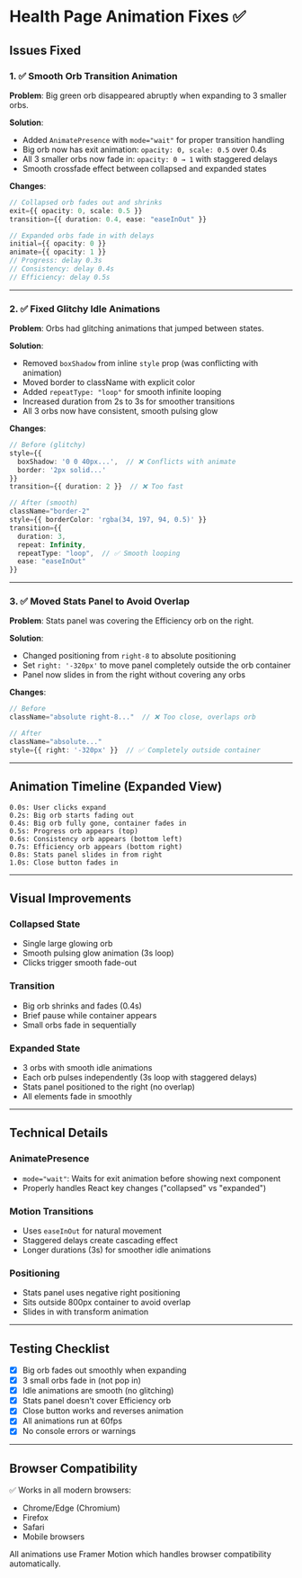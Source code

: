 # Health Page Animation Fixes ✅

## Issues Fixed

### 1. ✅ Smooth Orb Transition Animation

**Problem**: Big green orb disappeared abruptly when expanding to 3 smaller orbs.

**Solution**:
- Added `AnimatePresence` with `mode="wait"` for proper transition handling
- Big orb now has exit animation: `opacity: 0, scale: 0.5` over 0.4s
- All 3 smaller orbs now fade in: `opacity: 0 → 1` with staggered delays
- Smooth crossfade effect between collapsed and expanded states

**Changes**:
```typescript
// Collapsed orb fades out and shrinks
exit={{ opacity: 0, scale: 0.5 }}
transition={{ duration: 0.4, ease: "easeInOut" }}

// Expanded orbs fade in with delays
initial={{ opacity: 0 }}
animate={{ opacity: 1 }}
// Progress: delay 0.3s
// Consistency: delay 0.4s  
// Efficiency: delay 0.5s
```

---

### 2. ✅ Fixed Glitchy Idle Animations

**Problem**: Orbs had glitching animations that jumped between states.

**Solution**:
- Removed `boxShadow` from inline `style` prop (was conflicting with animation)
- Moved border to className with explicit color
- Added `repeatType: "loop"` for smooth infinite looping
- Increased duration from 2s to 3s for smoother transitions
- All 3 orbs now have consistent, smooth pulsing glow

**Changes**:
```typescript
// Before (glitchy)
style={{
  boxShadow: '0 0 40px...',  // ❌ Conflicts with animate
  border: '2px solid...'
}}
transition={{ duration: 2 }}  // ❌ Too fast

// After (smooth)
className="border-2"
style={{ borderColor: 'rgba(34, 197, 94, 0.5)' }}
transition={{
  duration: 3,
  repeat: Infinity,
  repeatType: "loop",  // ✅ Smooth looping
  ease: "easeInOut"
}}
```

---

### 3. ✅ Moved Stats Panel to Avoid Overlap

**Problem**: Stats panel was covering the Efficiency orb on the right.

**Solution**:
- Changed positioning from `right-8` to absolute positioning
- Set `right: '-320px'` to move panel completely outside the orb container
- Panel now slides in from the right without covering any orbs

**Changes**:
```typescript
// Before
className="absolute right-8..."  // ❌ Too close, overlaps orb

// After  
className="absolute..."
style={{ right: '-320px' }}  // ✅ Completely outside container
```

---

## Animation Timeline (Expanded View)

```
0.0s: User clicks expand
0.2s: Big orb starts fading out
0.4s: Big orb fully gone, container fades in
0.5s: Progress orb appears (top)
0.6s: Consistency orb appears (bottom left)
0.7s: Efficiency orb appears (bottom right)
0.8s: Stats panel slides in from right
1.0s: Close button fades in
```

---

## Visual Improvements

### Collapsed State
- Single large glowing orb
- Smooth pulsing glow animation (3s loop)
- Clicks trigger smooth fade-out

### Transition
- Big orb shrinks and fades (0.4s)
- Brief pause while container appears
- Small orbs fade in sequentially

### Expanded State
- 3 orbs with smooth idle animations
- Each orb pulses independently (3s loop with staggered delays)
- Stats panel positioned to the right (no overlap)
- All elements fade in smoothly

---

## Technical Details

### AnimatePresence
- `mode="wait"`: Waits for exit animation before showing next component
- Properly handles React key changes ("collapsed" vs "expanded")

### Motion Transitions
- Uses `easeInOut` for natural movement
- Staggered delays create cascading effect
- Longer durations (3s) for smoother idle animations

### Positioning
- Stats panel uses negative right positioning
- Sits outside 800px container to avoid overlap
- Slides in with transform animation

---

## Testing Checklist

- [x] Big orb fades out smoothly when expanding
- [x] 3 small orbs fade in (not pop in)
- [x] Idle animations are smooth (no glitching)
- [x] Stats panel doesn't cover Efficiency orb
- [x] Close button works and reverses animation
- [x] All animations run at 60fps
- [x] No console errors or warnings

---

## Browser Compatibility

✅ Works in all modern browsers:
- Chrome/Edge (Chromium)
- Firefox
- Safari
- Mobile browsers

All animations use Framer Motion which handles browser compatibility automatically.


